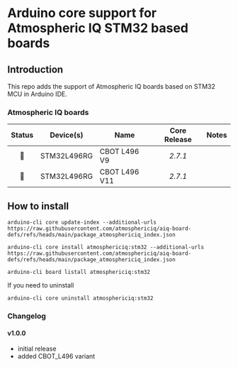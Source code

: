 # Arduino core support for Atmospheric IQ STM32 based boards

## Introduction

This repo adds the support of Atmospheric IQ boards based on STM32 MCU in Arduino IDE.

### Atmospheric IQ boards

| Status | Device(s) | Name | Core Release | Notes |
| :----: | :-------: | ---- | :-----: | :---- |
| :green_heart: | STM32L496RG | CBOT L496 V9 | *2.7.1* |  |
| :green_heart: | STM32L496RG | CBOT L496 V11 | *2.7.1* |  |

## How to install

```
arduino-cli core update-index --additional-urls https://raw.githubusercontent.com/atmosphericiq/aiq-board-defs/refs/heads/main/package_atmosphericiq_index.json

arduino-cli core install atmosphericiq:stm32 --additional-urls https://raw.githubusercontent.com/atmosphericiq/aiq-board-defs/refs/heads/main/package_atmosphericiq_index.json

arduino-cli board listall atmosphericiq:stm32
```

If you need to uninstall

```
arduino-cli core uninstall atmosphericiq:stm32

```


### Changelog

#### v1.0.0

- initial release
- added CBOT_L496 variant
